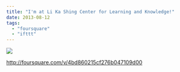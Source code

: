 ```yaml
---
title: "I'm at Li Ka Shing Center for Learning and Knowledge!"
date: 2013-08-12
tags: 
  - "foursquare"
  - "ifttt"
---
```


![](images/staticmap?center=37.431754220782864,-122.1758396923542&zoom=16&size=710x440&maptype=roadmap&sensor=false&markers=color:red%7C37.431754220782864,-122.1758396923542)  
  
http://foursquare.com/v/4bd860215cf276b047109d00

